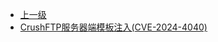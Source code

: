 * [上一级](docs/wy876_poc/)
* [CrushFTP服务器端模板注入(CVE-2024-4040)](docs/wy876_poc/CrushFTP/CrushFTP%E6%9C%8D%E5%8A%A1%E5%99%A8%E7%AB%AF%E6%A8%A1%E6%9D%BF%E6%B3%A8%E5%85%A5%28CVE-2024-4040%29.md)
